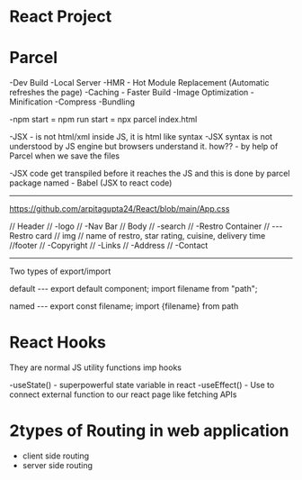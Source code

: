 # React Project

# Parcel

-Dev Build
-Local Server
-HMR - Hot Module Replacement (Automatic refreshes the page)
-Caching - Faster Build
-Image Optimization
-Minification
-Compress
-Bundling

-npm start = npm run start = npx parcel index.html

-JSX - is not html/xml inside JS, it is html like syntax
-JSX syntax is not understood by JS engine but browsers understand it. how?? - by help of Parcel when we save the files

-JSX code get transpiled before it reaches the JS and this is done by parcel package named - Babel (JSX to react code)

---

https://github.com/arpitagupta24/React/blob/main/App.css

// Header
// -logo
// -Nav Bar
// Body
// -search
// -Restro Container
// --- Restro card
// img
// name of restro, star rating, cuisine, delivery time
//footer
// -Copyright
// -Links
// -Address
// -Contact

---

Two types of export/import

default ---
export default component;
import filename from "path";

named ---
export const filename;
import {filename} from path

# React Hooks

They are normal JS utility functions
imp hooks

-useState() - superpowerful state variable in react
-useEffect() - Use to connect external function to our react page like fetching APIs

# 2types of Routing in web application

- client side routing
- server side routing
